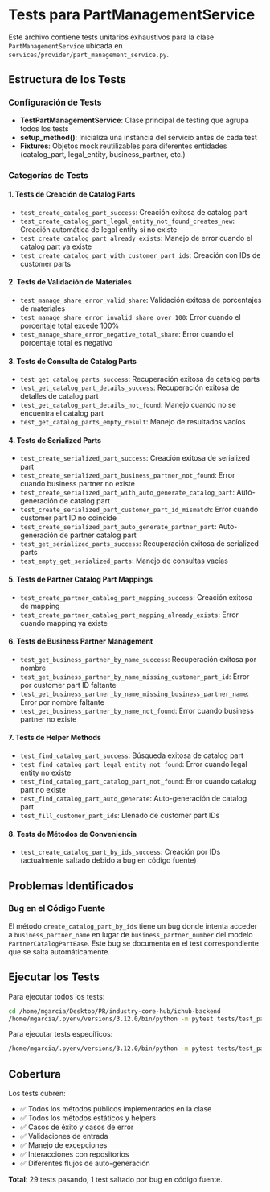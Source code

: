 # Tests para PartManagementService

Este archivo contiene tests unitarios exhaustivos para la clase `PartManagementService` ubicada en `services/provider/part_management_service.py`.

## Estructura de los Tests

### Configuración de Tests
- **TestPartManagementService**: Clase principal de testing que agrupa todos los tests
- **setup_method()**: Inicializa una instancia del servicio antes de cada test
- **Fixtures**: Objetos mock reutilizables para diferentes entidades (catalog_part, legal_entity, business_partner, etc.)

### Categorías de Tests

#### 1. Tests de Creación de Catalog Parts
- `test_create_catalog_part_success`: Creación exitosa de catalog part
- `test_create_catalog_part_legal_entity_not_found_creates_new`: Creación automática de legal entity si no existe
- `test_create_catalog_part_already_exists`: Manejo de error cuando el catalog part ya existe
- `test_create_catalog_part_with_customer_part_ids`: Creación con IDs de customer parts

#### 2. Tests de Validación de Materiales
- `test_manage_share_error_valid_share`: Validación exitosa de porcentajes de materiales
- `test_manage_share_error_invalid_share_over_100`: Error cuando el porcentaje total excede 100%
- `test_manage_share_error_negative_total_share`: Error cuando el porcentaje total es negativo

#### 3. Tests de Consulta de Catalog Parts
- `test_get_catalog_parts_success`: Recuperación exitosa de catalog parts
- `test_get_catalog_part_details_success`: Recuperación exitosa de detalles de catalog part
- `test_get_catalog_part_details_not_found`: Manejo cuando no se encuentra el catalog part
- `test_get_catalog_parts_empty_result`: Manejo de resultados vacíos

#### 4. Tests de Serialized Parts
- `test_create_serialized_part_success`: Creación exitosa de serialized part
- `test_create_serialized_part_business_partner_not_found`: Error cuando business partner no existe
- `test_create_serialized_part_with_auto_generate_catalog_part`: Auto-generación de catalog part
- `test_create_serialized_part_customer_part_id_mismatch`: Error cuando customer part ID no coincide
- `test_create_serialized_part_auto_generate_partner_part`: Auto-generación de partner catalog part
- `test_get_serialized_parts_success`: Recuperación exitosa de serialized parts
- `test_empty_get_serialized_parts`: Manejo de consultas vacías

#### 5. Tests de Partner Catalog Part Mappings
- `test_create_partner_catalog_part_mapping_success`: Creación exitosa de mapping
- `test_create_partner_catalog_part_mapping_already_exists`: Error cuando mapping ya existe

#### 6. Tests de Business Partner Management
- `test_get_business_partner_by_name_success`: Recuperación exitosa por nombre
- `test_get_business_partner_by_name_missing_customer_part_id`: Error por customer part ID faltante
- `test_get_business_partner_by_name_missing_business_partner_name`: Error por nombre faltante
- `test_get_business_partner_by_name_not_found`: Error cuando business partner no existe

#### 7. Tests de Helper Methods
- `test_find_catalog_part_success`: Búsqueda exitosa de catalog part
- `test_find_catalog_part_legal_entity_not_found`: Error cuando legal entity no existe
- `test_find_catalog_part_catalog_part_not_found`: Error cuando catalog part no existe
- `test_find_catalog_part_auto_generate`: Auto-generación de catalog part
- `test_fill_customer_part_ids`: Llenado de customer part IDs

#### 8. Tests de Métodos de Conveniencia
- `test_create_catalog_part_by_ids_success`: Creación por IDs (actualmente saltado debido a bug en código fuente)

## Problemas Identificados

### Bug en el Código Fuente
El método `create_catalog_part_by_ids` tiene un bug donde intenta acceder a `business_partner_name` en lugar de `business_partner_number` del modelo `PartnerCatalogPartBase`. Este bug se documenta en el test correspondiente que se salta automáticamente.

## Ejecutar los Tests

Para ejecutar todos los tests:
```bash
cd /home/mgarcia/Desktop/PR/industry-core-hub/ichub-backend
/home/mgarcia/.pyenv/versions/3.12.0/bin/python -m pytest tests/test_part_management_service.py -v
```

Para ejecutar tests específicos:
```bash
/home/mgarcia/.pyenv/versions/3.12.0/bin/python -m pytest tests/test_part_management_service.py::TestPartManagementService::test_create_catalog_part_success -v
```

## Cobertura

Los tests cubren:
- ✅ Todos los métodos públicos implementados en la clase
- ✅ Todos los métodos estáticos y helpers
- ✅ Casos de éxito y casos de error
- ✅ Validaciones de entrada
- ✅ Manejo de excepciones
- ✅ Interacciones con repositorios
- ✅ Diferentes flujos de auto-generación

**Total**: 29 tests pasando, 1 test saltado por bug en código fuente.
